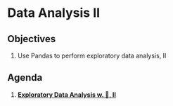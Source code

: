 <!---
{"next":"Topics/README.md","title":"Data Analysis II"}
-->

# Data Analysis II


## Objectives

1. Use Pandas to perform exploratory data analysis, II


## Agenda

1. **[Exploratory Data Analysis w. 🐼, II](../Topics/eda.html)**